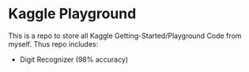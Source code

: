 # Kaggle Playground
This is a repo to store all Kaggle Getting-Started/Playground Code from myself.
Thus repo includes:
- Digit Recognizer (98% accuracy)
